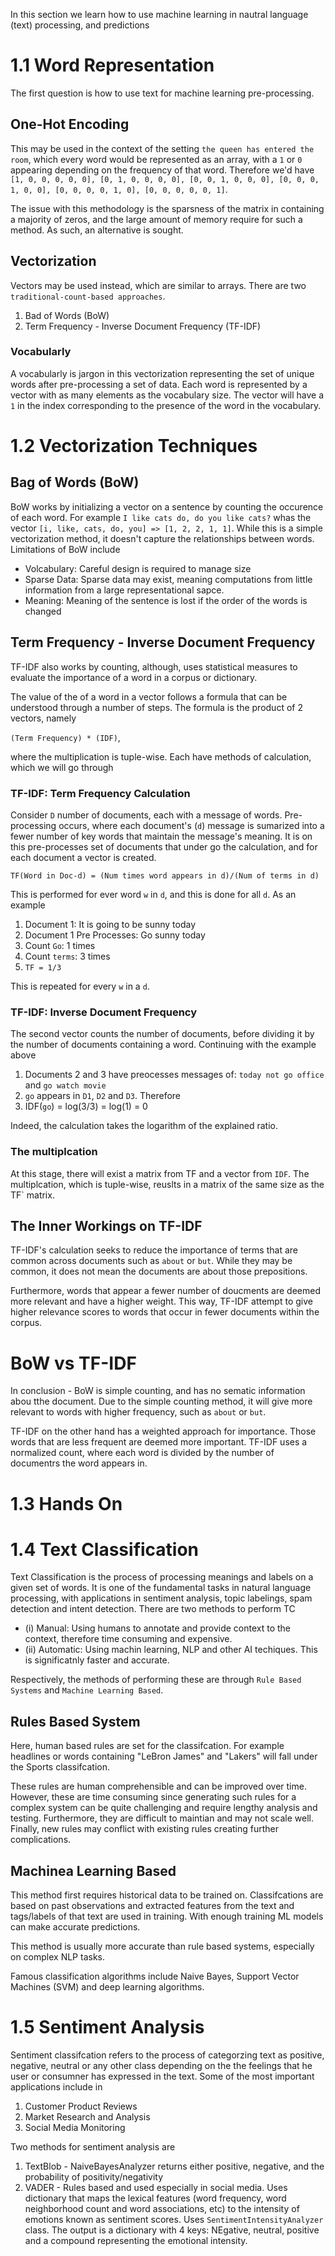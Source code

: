 In this section we learn how to use machine learning in nautral language (text) processing, and predictions

# 1.1 Word Representation

The first question is how to use text for machine learning pre-processing.

## One-Hot Encoding

This may be used in the context of the setting `the queen has entered the room`, which every word would be represented as an array, with a `1` or `0` appearing depending on the frequency of that word. Therefore we'd have `[1, 0, 0, 0, 0, 0], [0, 1, 0, 0, 0, 0], [0, 0, 1, 0, 0, 0], [0, 0, 0, 1, 0, 0], [0, 0, 0, 0, 1, 0], [0, 0, 0, 0, 0, 1]`.

The issue with this methodology is the sparsness of the matrix in containing a majority of zeros, and the large amount of memory require for such a method. As such, an alternative is sought.

## Vectorization

Vectors may be used instead, which are similar to arrays. There are two `traditional-count-based approaches`.

1. Bad of Words (BoW)
2. Term Frequency - Inverse Document Frequency (TF-IDF)

### Vocabularly

A vocabularly is jargon in this vectorization representing the set of unique words after pre-processing a set of data. Each word is represented by a vector with as many elements as the vocabulary size. The vector will have a `1` in the index corresponding to the presence of the word in the vocabulary.

# 1.2 Vectorization Techniques

## Bag of Words (BoW)

BoW works by initializing a vector on a sentence by counting the occurence of each word. For example `I like cats do, do you like cats?` whas the vector `[i, like, cats, do, you] => [1, 2, 2, 1, 1]`. While this is a simple vectorization method, it doesn't capture the relationships between words. Limitations of BoW include

  - Volcabulary: Careful design is required to manage size
  - Sparse Data: Sparse data may exist, meaning computations from little information from a large representational sapce.
  - Meaning: Meaning of the sentence is lost if the order of the words is changed

## Term Frequency - Inverse Document Frequency

TF-IDF also works by counting, although, uses statistical measures to evaluate the importance of a word in a corpus or dictionary.

The value of the of a word in a vector follows a formula that can be understood through a number of steps. The formula is the product of 2 vectors, namely

`(Term Frequency) * (IDF)`,

where the multiplication is tuple-wise. Each have methods of calculation, which we will go through

### TF-IDF: Term Frequency Calculation

Consider `D` number of documents, each with a message of words. Pre-processing occurs, where each document's (`d`) message is sumarized into a fewer number of key words that maintain the message's meaning. It is on this pre-processes set of documents that under go the calculation, and for each document a vector is created.

`TF(Word in Doc-d) = (Num times word appears in d)/(Num of terms in d)`

This is performed for ever word `w` in `d`, and this is done for all `d`. As an example

1. Document 1: It is going to be sunny today
2. Document 1 Pre Processes: Go sunny today
3. Count `Go`: 1 times
4. Count `terms`: 3 times
5. `TF = 1/3`

This is repeated for every `w` in a `d`.

### TF-IDF: Inverse Document Frequency

The second vector counts the number of documents, before dividing it by the number of documents containing a word. Continuing with the example above

1. Documents 2 and 3 have preocesses messages of: `today not go office` and `go watch movie`
2. `go` appears in `D1`, `D2` and `D3`. Therefore
3. IDF(`go`) = log(3/3) = log(1) = 0

Indeed, the calculation takes the logarithm of the explained ratio.

### The multiplcation

At this stage, there will exist a matrix from TF and a vector from `IDF`. The multiplcation, which is tuple-wise, reuslts in a matrix of the same size as the TF` matrix.

## The Inner Workings on TF-IDF

TF-IDF's calculation seeks to reduce the importance of terms that are common across documents such as `about` or `but`. While they may be common, it does not mean the documents are about those prepositions.

Furthermore, words that appear a fewer number of doucments are deemed more relevant and have a higher weight. This way, TF-IDF attempt to give higher relevance scores to words that occur in fewer documents within the corpus.

# BoW vs TF-IDF

In conclusion - BoW is simple counting, and has no sematic information abou tthe document. Due to the simple counting method, it will give more relevant to words with higher frequency, such as `about` or `but`.

TF-IDF on the other hand has a weighted approach for importance. Those words that are less frequent are deemed more important. TF-IDF uses a normalized count, where each word is divided by the number of documentrs the word appears in.

# 1.3 Hands On

# 1.4 Text Classification

Text Classification is the process of processing meanings and labels on a given set of words. It is one of the fundamental tasks in natural language processing, with applications in sentiment analysis, topic labelings, spam detection and intent detection. There are two methods to perform TC

- (i) Manual: Using humans to annotate and provide context to the context, therefore time consuming and expensive.
- (ii) Automatic: Using machin learning, NLP and other AI techiques. This is significatnly faster and accurate.

Respectively, the methods of performing these are through `Rule Based Systems` and `Machine Learning Based`.

## Rules Based System

Here, human based rules are set for the classifcation. For example headlines or words containing "LeBron James" and "Lakers" will fall under the Sports classifcation.

These rules are human comprehensible and can be improved over time. However, these are time consuming since generating such rules for a complex system can be quite challenging and require lengthy analysis and testing. Furthermore, they are difficult to maintian and may not scale well. Finally, new rules may conflict with existing rules creating further complications. 

## Machinea Learning Based

This method first requires historical data to be trained on. Classifcations are based on past observations and extracted features from the text and tags/labels of that text are used in training. With enough training ML models can make accurate predictions.

This method is usually more accurate than rule based systems, especially on complex NLP tasks.

Famous classification algorithms include Naive Bayes, Support Vector Machines (SVM) and deep learning algorithms.

# 1.5 Sentiment Analysis

Sentiment classifcation refers to the process of categorzing text as positive, negative, neutral or any other class depending on the the feelings that he user or consumner has expressed in the text. Some of the most important applications include in

1. Customer Product Reviews
2. Market Research and Analysis
3. Social Media Monitoring

Two methods for sentiment analysis are

1. TextBlob - NaiveBayesAnalyzer returns either positive, negative, and the probability of positivity/negativity
2. VADER - Rules based and used especially in social media. Uses dictionary that maps the lexical features (word frequency, word neighborhood count and word associations, etc) to the intensity of emotions known as sentiment scores. Uses `SentimentIntensityAnalyzer` class. The output is a dictionary with 4 keys: NEgative, neutral, positive and a compound representing the emotional intensity.







